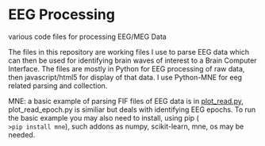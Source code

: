 # EEG Processing
 various code files for processing EEG/MEG Data

The files in this repository are working files I use to parse EEG data which can then be used for identifying brain waves of interest to a Brain Computer Interface.  The files are mostly in Python for EEG processing of raw data, then javascript/html5 for display of that data.  I use Python-MNE for eeg related parsing and collection.

MNE: a basic example of parsing FIF files of EEG data is in <a href="https://github.com/autonomous019/EEG-Processing/blob/main/plot_read.py">plot_read.py</a>, plot_read_epoch.py is similiar but deals with identifying EEG epochs. To run the basic example you may also need to install, using pip (<code> >pip install mne</code>), such addons as  numpy, scikit-learn, mne, os may be needed. 



